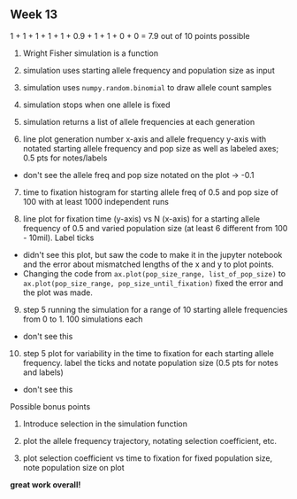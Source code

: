 ## Week 13

1 + 1 + 1 + 1 + 1 + 0.9 + 1 + 1 + 0 + 0 = 7.9 out of 10 points possible

1. Wright Fisher simulation is a function

2. simulation uses starting allele frequency and population size as input

3. simulation uses `numpy.random.binomial` to draw allele count samples

4. simulation stops when one allele is fixed

5. simulation returns a list of allele frequencies at each generation

6. line plot generation number x-axis and allele frequency y-axis with notated starting allele frequency and pop size as well as labeled axes; 0.5 pts for notes/labels

  * don't see the allele freq and pop size notated on the plot -> -0.1

7. time to fixation histogram for starting allele freq of 0.5 and pop size of 100 with at least 1000 independent runs

8. line plot for fixation time (y-axis) vs N (x-axis) for a starting allele frequency of 0.5 and varied population size (at least 6 different from 100 - 10mil). Label ticks

  * didn't see this plot, but saw the code to make it in the jupyter notebook and the error about mismatched lengths of the x and y to plot points.
  * Changing the code from `ax.plot(pop_size_range, list_of_pop_size)` to `ax.plot(pop_size_range, pop_size_until_fixation)` fixed the error and the plot was made.

9. step 5 running the simulation for a range of 10 starting allele frequencies from 0 to 1. 100 simulations each

  * don't see this

10. step 5 plot for variability in the time to fixation for each starting allele frequency. label the ticks and notate population size (0.5 pts for notes and labels)

  * don't see this

Possible bonus points

1. Introduce selection in the simulation function

2. plot the allele frequency trajectory, notating selection coefficient, etc.

3. plot selection coefficient vs time to fixation for fixed population size, note population size on plot


**great work overall!**
